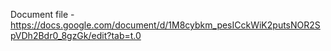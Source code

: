 Document file - https://docs.google.com/document/d/1M8cybkm_pesICckWiK2putsNOR2SpVDh2Bdr0_8gzGk/edit?tab=t.0

